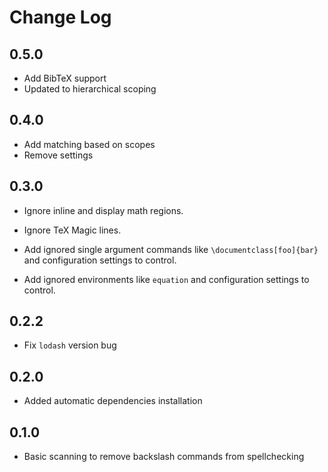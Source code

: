# Change Log

## 0.5.0

*   Add BibTeX support
*   Updated to hierarchical scoping

## 0.4.0

*   Add matching based on scopes
*   Remove settings

## 0.3.0

*   Ignore inline and display math regions.

*   Ignore TeX Magic lines.

*   Add ignored single argument commands like `\documentclass[foo]{bar}` and
    configuration settings to control.

*   Add ignored environments like `equation` and configuration settings to
    control.

## 0.2.2

*   Fix `lodash` version bug

## 0.2.0

*   Added automatic dependencies installation

## 0.1.0

*   Basic scanning to remove backslash commands from spellchecking

